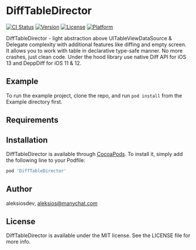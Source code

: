 # DiffTableDirector

[![CI Status](https://img.shields.io/travis/aleksiosdev/DiffTableDirector.svg?style=flat)](https://travis-ci.org/aleksiosdev/DiffTableDirector)
[![Version](https://img.shields.io/cocoapods/v/DiffTableDirector.svg?style=flat)](https://cocoapods.org/pods/DiffTableDirector)
[![License](https://img.shields.io/cocoapods/l/DiffTableDirector.svg?style=flat)](https://cocoapods.org/pods/DiffTableDirector)
[![Platform](https://img.shields.io/cocoapods/p/DiffTableDirector.svg?style=flat)](https://cocoapods.org/pods/DiffTableDirector)

DiffTableDirector - light abstraction above UITableViewDataSource & Delegate complexity with additional features like diffing and empty screen. 
It allows you to work with table in declarative type-safe manner.  No more crashes, just clean code.
Under the hood library use native Diff API for iOS 13 and DeppDiff for iOS 11 & 12.


## Example

To run the example project, clone the repo, and run `pod install` from the Example directory first.

## Requirements

## Installation

DiffTableDirector is available through [CocoaPods](https://cocoapods.org). To install
it, simply add the following line to your Podfile:

```ruby
pod 'DiffTableDirector'
```

## Author

aleksiosdev, aleksios@manychat.com

## License

DiffTableDirector is available under the MIT license. See the LICENSE file for more info.
